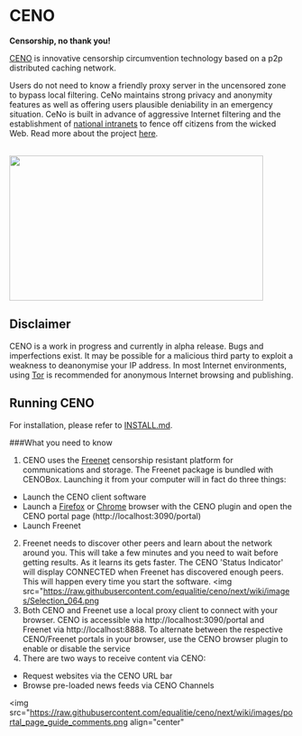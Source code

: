 # CENO

**Censorship, no thank you!**

[CENO](https://censorship.no) is innovative censorship circumvention technology
based on a p2p distributed caching network.

Users do not need to know a friendly proxy server in the uncensored zone to bypass local filtering. CeNo maintains strong privacy and anonymity features as well as offering users plausible deniability in an emergency situation. CeNo is built in advance of aggressive Internet filtering and the establishment of [national intranets](http://en.wikipedia.org/wiki/National_intranet) to fence off citizens from the wicked Web. Read more about the project [here](https://github.com/equalitie/ceno/wiki).

<br>
<a href="https://github.com/equalitie/ceno/raw/next/ceno-client/static/images/ceno_about_infographic.png" target="_blank"><img src="https://github.com/equalitie/ceno/raw/next/ceno-client/static/images/ceno_about_infographic.png" align="center" height="257" width="450" ></a>

## Disclaimer
CENO is a work in progress and currently in alpha release. Bugs and imperfections exist. It may be possible for a malicious third party to exploit a weakness to deanonymise your IP address. In most Internet environments, using [Tor](https://www.torproject.org) is recommended for anonymous Internet browsing and publishing.

## Running CENO
For installation, please refer to [INSTALL.md](https://github.com/equalitie/ceno/blob/next/INSTALL.md).

###What you need to know
1. CENO uses the [Freenet](https://freenetproject.org) censorship resistant platform for communications and storage. The Freenet package is bundled with CENOBox. Launching it from your computer will in fact do three things:
 * Launch the CENO client software
 * Launch a [Firefox](https://github.com/equalitie/ceno/tree/next/ceno-firefox) or [Chrome](https://github.com/equalitie/ceno/tree/next/ceno-chrome) browser with the CENO plugin and open the CENO portal page (http://localhost:3090/portal)
 * Launch Freenet
2. Freenet needs to discover other peers and learn about the network around you. This will take a few minutes and you need to wait before getting results. As it learns its gets faster. The CENO 'Status Indicator' will display CONNECTED when Freenet has discovered enough peers. This will happen every time you start the software.
<img src="https://raw.githubusercontent.com/equalitie/ceno/next/wiki/images/Selection_064.png</a>
3. Both CENO and Freenet use a local proxy client to connect with your browser. CENO is accessible via http://localhost:3090/portal and Freenet via http://localhost:8888. To alternate between the respective CENO/Freenet portals in your browser, use the CENO browser plugin to enable or disable the service
4. There are two ways to receive content via CENO:
 * Request websites via the CENO URL bar
 * Browse pre-loaded news feeds via CENO Channels

<img src="https://raw.githubusercontent.com/equalitie/ceno/next/wiki/images/portal_page_guide_comments.png align="center"</a>

###
